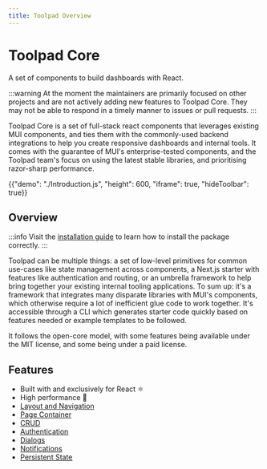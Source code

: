 ```yaml
---
title: Toolpad Overview
---
```


# Toolpad Core

<p class="description">A set of components to build dashboards with React.</p>

:::warning
At the moment the maintainers are primarily focused on other projects and are not actively adding new features to Toolpad Core. They may not be able to respond in a timely manner to issues or pull requests.
:::

Toolpad Core is a set of full-stack react components that leverages existing MUI components, and ties them with the commonly-used backend integrations to help you create responsive dashboards and internal tools. It comes with the guarantee of MUI's enterprise-tested components, and the Toolpad team's focus on using the latest stable libraries, and prioritising razor-sharp performance.

{{"demo": "./Introduction.js", "height": 600, "iframe": true, "hideToolbar": true}}

## Overview

:::info
Visit the [installation guide](/toolpad/core/introduction/installation/) to learn how to install the package correctly.
:::

Toolpad can be multiple things: a set of low-level primitives for common use-cases like state management across components, a Next.js starter with features like authentication and routing, or an umbrella framework to help bring together your existing internal tooling applications. To sum up: it's a framework that integrates many disparate libraries with MUI's components, which otherwise require a lot of inefficient glue code to work together. It's accessible through a CLI which generates starter code quickly based on features needed or example templates to be followed.

It follows the open-core model, with some features being available under the MIT license, and some being under a paid license.

## Features

- Built with and exclusively for React ⚛️
- High performance 🚀
- [Layout and Navigation](/toolpad/core/react-dashboard-layout/)
- [Page Container](/toolpad/core/react-page-container/)
- [CRUD](/toolpad/core/react-crud/)
- [Authentication](/toolpad/core/react-sign-in-page/)
- [Dialogs](/toolpad/core/react-use-dialogs/)
- [Notifications](/toolpad/core/react-use-notifications/)
- [Persistent State](/toolpad/core/react-persistent-state/)
